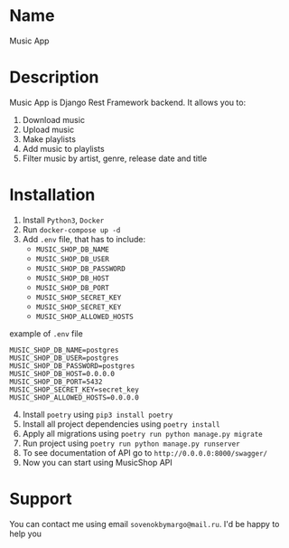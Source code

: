 # Name
Music App

# Description
Music App is Django Rest Framework backend.
It allows you to:
1. Download music
2. Upload music
3. Make playlists
4. Add music to playlists
5. Filter music by artist, genre, release date and title


# Installation
1. Install `Python3`, `Docker`
2. Run `docker-compose up -d`
3. Add `.env` file, that has to include:
   * `MUSIC_SHOP_DB_NAME`
   * `MUSIC_SHOP_DB_USER`
   * `MUSIC_SHOP_DB_PASSWORD`
   * `MUSIC_SHOP_DB_HOST`
   * `MUSIC_SHOP_DB_PORT`
   * `MUSIC_SHOP_SECRET_KEY`
   * `MUSIC_SHOP_SECRET_KEY`
   * `MUSIC_SHOP_ALLOWED_HOSTS`

example of `.env` file
   ```dotenv
   MUSIC_SHOP_DB_NAME=postgres
MUSIC_SHOP_DB_USER=postgres
MUSIC_SHOP_DB_PASSWORD=postgres
MUSIC_SHOP_DB_HOST=0.0.0.0
MUSIC_SHOP_DB_PORT=5432
MUSIC_SHOP_SECRET_KEY=secret_key
MUSIC_SHOP_ALLOWED_HOSTS=0.0.0.0
   ```
4. Install `poetry` using `pip3 install poetry`
5. Install all project dependencies using `poetry install`
6. Apply all migrations using `poetry run python manage.py migrate`
7. Run project using `poetry run python manage.py runserver`
8. To see documentation of API go to `http://0.0.0.0:8000/swagger/`
9. Now you can start using MusicShop API

# Support
 You can contact me using email `sovenokbymargo@mail.ru`. I'd be happy to help you
